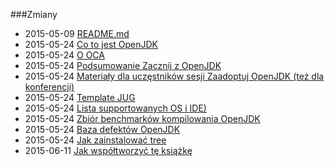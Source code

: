 ###Zmiany

* 2015-05-09 [README.md](README.md)
* 2015-05-24 [Co to jest OpenJDK](adopt-openjdk-getting-started/what_is_openjdk.md)
* 2015-05-24 [O OCA](adopt-openjdk-getting-started/about_oca_-_signing_the_oca.md)
* 2015-05-24 [Podsumowanie Zacznij z  OpenJDK](adopt-openjdk-getting-started/write_up_on_the_adopt_openjdk_&_adopt-a-jsr_programs.md)
* 2015-05-24 [Materiały dla uczęstników sesji Zaadoptuj OpenJDK (też dla konferencji)](adopt-openjdk-getting-started/hand-out_for_attendees_of_the_adopt_openjdk_sessions_also_applicable_for_conferences.md)
* 2015-05-24 [Template JUG](adopt-openjdk-getting-started/custom_jug_hand-out_template.md)
* 2015-05-24 [Lista supportowanych OS i IDE)](adopt-openjdk-getting-started/table_of_supported_oses_&_ides.md)
* 2015-05-24 [Zbiór benchmarków kompilowania OpenJDK](adopt-openjdk-getting-started/openjdk-build-benchmarks.md)
* 2015-05-24 [Baza defektów OpenJDK](adopt-openjdk-getting-started/openjdk_bug_database_jira.md)
* 2015-05-24 [Jak zainstalować tree](adopt-openjdk-getting-started/install_the_tree_command.md)
* 2015-06-11 [Jak współtworzyć tę książkę](contribute.md)
